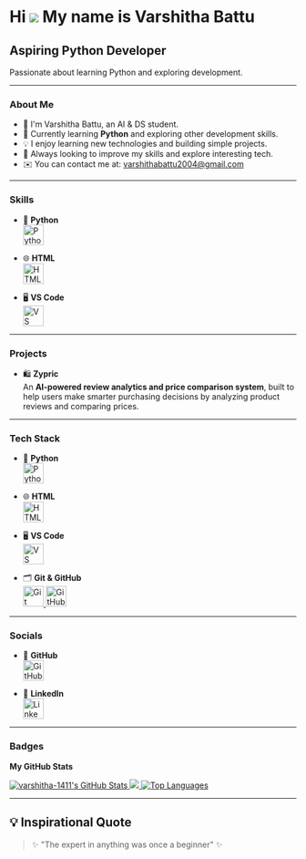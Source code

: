 Hi ![](https://user-images.githubusercontent.com/18350557/176309783-0785949b-9127-417c-8b55-ab5a4333674e.gif) My name is Varshitha Battu
=================================================================================================================

Aspiring Python Developer
--------------------------

Passionate about learning Python and exploring development.

---

### About Me

- 👋 I'm Varshitha Battu, an AI & DS student.
- 🐍 Currently learning **Python** and exploring other development skills.
- 💡 I enjoy learning new technologies and building simple projects.
- 🌱 Always looking to improve my skills and explore interesting tech.
- ✉️ You can contact me at: [varshithabattu2004@gmail.com](mailto:varshithabattu2004@gmail.com)

---

### Skills

- 🐍 **Python**  
  <a href="https://www.python.org/" target="_blank">
    <img src="https://raw.githubusercontent.com/danielcranney/readme-generator/main/public/icons/skills/python-colored.svg" width="36" height="36" alt="Python" />
  </a>

- 🌐 **HTML**  
  <a href="https://developer.mozilla.org/en-US/docs/Web/HTML" target="_blank">
    <img src="https://raw.githubusercontent.com/danielcranney/readme-generator/main/public/icons/skills/html5-colored.svg" width="36" height="36" alt="HTML5" />
  </a>

- 🖥️ **VS Code**  
  <a href="https://code.visualstudio.com/" target="_blank">
    <img src="https://raw.githubusercontent.com/danielcranney/readme-generator/main/public/icons/skills/visualstudiocode-colored.svg" width="36" height="36" alt="VS Code" />
  </a>

---

### Projects

- 🛍️ **Zypric**  
  An **AI-powered review analytics and price comparison system**, built to help users make smarter purchasing decisions by analyzing product reviews and comparing prices.

---

### Tech Stack

- 🐍 **Python**  
  <a href="https://www.python.org/" target="_blank">
    <img src="https://raw.githubusercontent.com/danielcranney/readme-generator/main/public/icons/skills/python-colored.svg" width="36" height="36" alt="Python" />
  </a>

- 🌐 **HTML**  
  <a href="https://developer.mozilla.org/en-US/docs/Web/HTML" target="_blank">
    <img src="https://raw.githubusercontent.com/danielcranney/readme-generator/main/public/icons/skills/html5-colored.svg" width="36" height="36" alt="HTML" />
  </a>

- 🖥️ **VS Code**  
  <a href="https://code.visualstudio.com/" target="_blank">
    <img src="https://raw.githubusercontent.com/danielcranney/readme-generator/main/public/icons/skills/visualstudiocode-colored.svg" width="36" height="36" alt="VS Code" />
  </a>

- 🗂️ **Git & GitHub**  
  <a href="https://git-scm.com/" target="_blank">
    <img src="https://raw.githubusercontent.com/danielcranney/readme-generator/main/public/icons/skills/git-colored.svg" width="36" height="36" alt="Git" />
  </a>
  <a href="https://github.com/" target="_blank">
    <img src="https://raw.githubusercontent.com/danielcranney/readme-generator/main/public/icons/socials/github.svg" width="36" height="36" alt="GitHub" />
  </a>

---

### Socials

- 🐙 **GitHub**  
  <a href="https://github.com/varshitha-1411" target="_blank">
    <img src="https://raw.githubusercontent.com/danielcranney/readme-generator/main/public/icons/socials/github.svg" width="36" height="36" alt="GitHub" />
  </a>

- 💼 **LinkedIn**  
  <a href="https://www.linkedin.com/in/varshitha-battu-4a82a726a" target="_blank">
    <img src="https://raw.githubusercontent.com/danielcranney/readme-generator/main/public/icons/socials/linkedin.svg" width="36" height="36" alt="LinkedIn" />
  </a>

---

### Badges

<b>My GitHub Stats</b>

<a href="http://www.github.com/varshitha-1411">
  <img src="https://github-readme-stats.vercel.app/api?username=varshitha-1411&show_icons=true&count_private=true&title_color=0891b2&text_color=ffffff&icon_color=0891b2&bg_color=1c1917&hide_border=true" alt="varshitha-1411's GitHub Stats" />
</a>

<a href="http://www.github.com/varshitha-1411">
  <img src="https://github-readme-streak-stats.herokuapp.com/?user=varshitha-1411&stroke=ffffff&background=1c1917&ring=0891b2&fire=0891b2&currStreakNum=ffffff&currStreakLabel=0891b2&sideNums=ffffff&sideLabels=ffffff&dates=ffffff&hide_border=true" />
</a>

<a href="http://www.github.com/varshitha-1411">
  <img src="https://github-readme-stats.vercel.app/api/top-langs/?username=varshitha-1411&langs_count=10&title_color=0891b2&text_color=ffffff&icon_color=0891b2&bg_color=1c1917&hide_border=true&layout=compact" alt="Top Languages" />
</a>

---

## 💡 Inspirational Quote

> ✨ "The expert in anything was once a beginner" ✨


 
